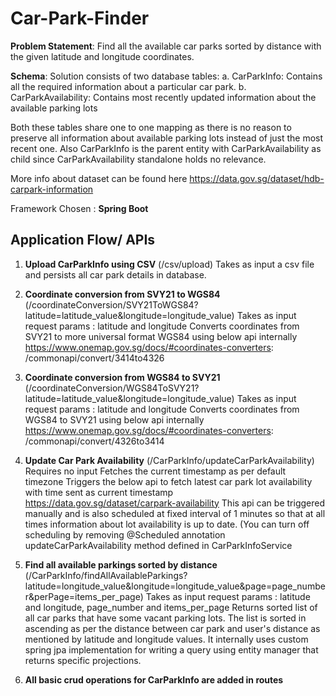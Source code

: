 ﻿# <b>Car-Park-Finder</b>
<b>Problem Statement</b>: Find all the available car parks sorted by distance with the given latitude and longitude coordinates.

<b>Schema</b>: Solution consists of two database tables:
	a. CarParkInfo: Contains all the required information about a particular car park.
	b. CarParkAvailability: Contains most recently updated information about the available parking lots
	
Both these tables share one to one mapping as there is no reason to preserve all information about available parking lots instead of just the most recent one.
Also CarParkInfo is the parent entity with CarParkAvailability as child since CarParkAvailability standalone holds no relevance.

More info about dataset can be found here
https://data.gov.sg/dataset/hdb-carpark-information

Framework Chosen : <b>Spring Boot</b>

## <b>Application Flow/ APIs </b>

1. <b>Upload CarParkInfo using CSV</b> (/csv/upload)
	Takes as input a csv file and persists all car park details in database.

2. <b>Coordinate conversion from SVY21 to WGS84 </b>(/coordinateConversion/SVY21ToWGS84?latitude=latitude_value&longitude=longitude_value)
	Takes as input request params : latitude and longitude
	Converts coordinates from SVY21 to more universal format WGS84 using below api internally
	https://www.onemap.gov.sg/docs/#coordinates-converters:  /commonapi/convert/3414to4326
	
3. <b>Coordinate conversion from WGS84 to SVY21</b> (/coordinateConversion/WGS84ToSVY21?latitude=latitude_value&longitude=longitude_value)
	Takes as input request params : latitude and longitude
	Converts coordinates from WGS84 to SVY21 using below api internally
	https://www.onemap.gov.sg/docs/#coordinates-converters:  /commonapi/convert/4326to3414
	
4. <b>Update Car Park Availability</b> (/CarParkInfo/updateCarParkAvailability)
	Requires no input
	Fetches the current timestamp as per default timezone
	Triggers the below api to fetch latest car park lot availability with time sent as current timestamp
	https://data.gov.sg/dataset/carpark-availability
	This api can be triggered manually and is also scheduled at fixed interval of 1 minutes so that at all times information about lot availability is up to date.
	(You can turn off scheduling by removing @Scheduled annotation updateCarParkAvailability method defined in CarParkInfoService
	
5. <b>Find all available parkings sorted by distance</b> (/CarParkInfo/findAllAvailableParkings?latitude=longitude_value&longitude=longitude_value&page=page_number&perPage=items_per_page)
	Takes as input request params : latitude and longitude, page_number and items_per_page
	Returns sorted list of all car parks that have some vacant parking lots. The list is sorted in ascending as per the distance between car park and user's distance as mentioned by latitude and longitude values.
	It internally uses custom spring jpa implementation for writing a query using entity manager that returns specific projections.
	
6. <b>All basic crud operations for CarParkInfo are added in routes</b>